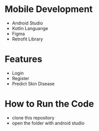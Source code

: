 # Mobile Development
- Android Studio
- Kotlin Languange
- Figma
- Retrofit Library

# Features
- Login
- Register
- Predict Skin Disease


# How to Run the Code
- clone this repository
- open the folder with android studio
